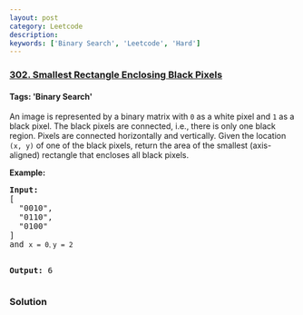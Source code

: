 ```yaml
---
layout: post
category: Leetcode
description: 
keywords: ['Binary Search', 'Leetcode', 'Hard']
---
```

### [302. Smallest Rectangle Enclosing Black Pixels](https://leetcode.com/problems/smallest-rectangle-enclosing-black-pixels)

#### Tags: 'Binary Search'

<div class="content__u3I1 question-content__JfgR"><div><p>An image is represented by a binary matrix with <code>0</code> as a white pixel and <code>1</code> as a black pixel. The black pixels are connected, i.e., there is only one black region. Pixels are connected horizontally and vertically. Given the location <code>(x, y)</code> of one of the black pixels, return the area of the smallest (axis-aligned) rectangle that encloses all black pixels.</p>
<p><strong>Example:</strong></p>
<pre><strong>Input:</strong>
[
  "0010",
  "0110",
  "0100"
]
and <code>x = 0<font face="sans-serif, Arial, Verdana, Trebuchet MS">, </font></code><code>y = 2</code>

<strong>Output:</strong> 6
</pre>
</div></div>

### Solution
